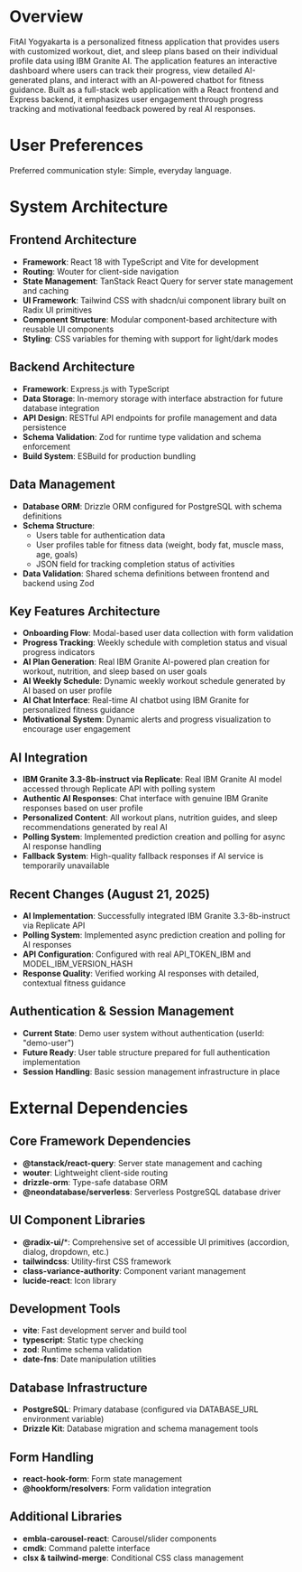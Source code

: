 # Overview

FitAI Yogyakarta is a personalized fitness application that provides users with customized workout, diet, and sleep plans based on their individual profile data using IBM Granite AI. The application features an interactive dashboard where users can track their progress, view detailed AI-generated plans, and interact with an AI-powered chatbot for fitness guidance. Built as a full-stack web application with a React frontend and Express backend, it emphasizes user engagement through progress tracking and motivational feedback powered by real AI responses.

# User Preferences

Preferred communication style: Simple, everyday language.

# System Architecture

## Frontend Architecture
- **Framework**: React 18 with TypeScript and Vite for development
- **Routing**: Wouter for client-side navigation
- **State Management**: TanStack React Query for server state management and caching
- **UI Framework**: Tailwind CSS with shadcn/ui component library built on Radix UI primitives
- **Component Structure**: Modular component-based architecture with reusable UI components
- **Styling**: CSS variables for theming with support for light/dark modes

## Backend Architecture
- **Framework**: Express.js with TypeScript
- **Data Storage**: In-memory storage with interface abstraction for future database integration
- **API Design**: RESTful API endpoints for profile management and data persistence
- **Schema Validation**: Zod for runtime type validation and schema enforcement
- **Build System**: ESBuild for production bundling

## Data Management
- **Database ORM**: Drizzle ORM configured for PostgreSQL with schema definitions
- **Schema Structure**: 
  - Users table for authentication data
  - User profiles table for fitness data (weight, body fat, muscle mass, age, goals)
  - JSON field for tracking completion status of activities
- **Data Validation**: Shared schema definitions between frontend and backend using Zod

## Key Features Architecture
- **Onboarding Flow**: Modal-based user data collection with form validation
- **Progress Tracking**: Weekly schedule with completion status and visual progress indicators
- **AI Plan Generation**: Real IBM Granite AI-powered plan creation for workout, nutrition, and sleep based on user goals
- **AI Weekly Schedule**: Dynamic weekly workout schedule generated by AI based on user profile
- **AI Chat Interface**: Real-time AI chatbot using IBM Granite for personalized fitness guidance
- **Motivational System**: Dynamic alerts and progress visualization to encourage user engagement

## AI Integration
- **IBM Granite 3.3-8b-instruct via Replicate**: Real IBM Granite AI model accessed through Replicate API with polling system
- **Authentic AI Responses**: Chat interface with genuine IBM Granite responses based on user profile
- **Personalized Content**: All workout plans, nutrition guides, and sleep recommendations generated by real AI
- **Polling System**: Implemented prediction creation and polling for async AI response handling
- **Fallback System**: High-quality fallback responses if AI service is temporarily unavailable

## Recent Changes (August 21, 2025)
- **AI Implementation**: Successfully integrated IBM Granite 3.3-8b-instruct via Replicate API
- **Polling System**: Implemented async prediction creation and polling for AI responses
- **API Configuration**: Configured with real API_TOKEN_IBM and MODEL_IBM_VERSION_HASH
- **Response Quality**: Verified working AI responses with detailed, contextual fitness guidance

## Authentication & Session Management
- **Current State**: Demo user system without authentication (userId: "demo-user")
- **Future Ready**: User table structure prepared for full authentication implementation
- **Session Handling**: Basic session management infrastructure in place

# External Dependencies

## Core Framework Dependencies
- **@tanstack/react-query**: Server state management and caching
- **wouter**: Lightweight client-side routing
- **drizzle-orm**: Type-safe database ORM
- **@neondatabase/serverless**: Serverless PostgreSQL database driver

## UI Component Libraries
- **@radix-ui/***: Comprehensive set of accessible UI primitives (accordion, dialog, dropdown, etc.)
- **tailwindcss**: Utility-first CSS framework
- **class-variance-authority**: Component variant management
- **lucide-react**: Icon library

## Development Tools
- **vite**: Fast development server and build tool
- **typescript**: Static type checking
- **zod**: Runtime schema validation
- **date-fns**: Date manipulation utilities

## Database Infrastructure
- **PostgreSQL**: Primary database (configured via DATABASE_URL environment variable)
- **Drizzle Kit**: Database migration and schema management tools

## Form Handling
- **react-hook-form**: Form state management
- **@hookform/resolvers**: Form validation integration

## Additional Libraries
- **embla-carousel-react**: Carousel/slider components
- **cmdk**: Command palette interface
- **clsx & tailwind-merge**: Conditional CSS class management